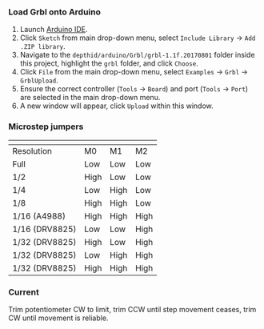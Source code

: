### Load Grbl onto Arduino

1. Launch [Arduino IDE](https://www.arduino.cc/en/Main/Software?).
2. Click `Sketch` from main drop-down menu, select `Include Library` -> `Add .ZIP library`.
3. Navigate to the `depthid/arduino/Grbl/grbl-1.1f.20170801` folder inside this project, 
    highlight the `grbl` folder, and click `Choose`.
4. Click `File` from the main drop-down menu, select `Examples` -> `Grbl` -> `GrblUpload`.
5. Ensure the correct controller (`Tools` -> `Board`) and port (`Tools` -> `Port`) are 
    selected in the main drop-down menu.
6. A new window will appear, click `Upload` within this window.

### Microstep jumpers

[]() | []() | []() | []()
--- | --- | --- | ---
Resolution | M0 | M1 | M2
Full | Low | Low | Low
1/2 | High | Low | Low
1/4 | Low | High | Low
1/8 | High | High | Low
1/16 (A4988) | High | High | High
1/16 (DRV8825) | Low | Low | High
1/32 (DRV8825) | High | Low | High
1/32 (DRV8825) | Low | High | High
1/32 (DRV8825) | High | High | High


### Current

Trim potentiometer CW to limit, trim CCW until step movement ceases, trim CW until movement
is reliable. 